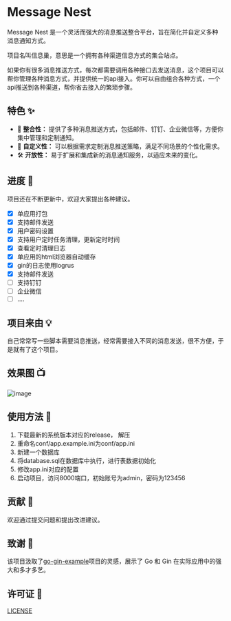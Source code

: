 # Message Nest

Message Nest 是一个灵活而强大的消息推送整合平台，旨在简化并自定义多种消息通知方式。

项目名叫信息巢，意思是一个拥有各种渠道信息方式的集合站点。

如果你有很多消息推送方式，每次都需要调用各种接口去发送消息，这个项目可以帮你管理各种消息方式，并提供统一的api接入。你可以自由组合各种方式，一个api推送到各种渠道，帮你省去接入的繁琐步骤。

## 特色 ✨

- 🔄 **整合性：** 提供了多种消息推送方式，包括邮件、钉钉、企业微信等，方便你集中管理和定制通知。
- 🎨 **自定义性：** 可以根据需求定制消息推送策略，满足不同场景的个性化需求。
- 🛠 **开放性：** 易于扩展和集成新的消息通知服务，以适应未来的变化。


## 进度 🔨
项目还在不断更新中，欢迎大家提出各种建议。

- [x] 单应用打包
- [x] 支持邮件发送
- [x] 用户密码设置
- [x] 支持用户定时任务清理，更新定时时间
- [x] 查看定时清理日志
- [x] 单应用的html浏览器自动缓存
- [x] gin的日志使用logrus
- [x] 支持邮件发送
- [ ] 支持钉钉
- [ ] 企业微信
- [ ] ....

## 项目来由 💡
自己常常写一些脚本需要消息推送，经常需要接入不同的消息发送，很不方便，于是就有了这个项目。

## 效果图 📺
![image](https://raw.githubusercontent.com/engigu/resources/images/2024/01/02/7cf863b1903b3ba4cfb59e37cf8dce0f.gif)

## 使用方法 🚀

1. 下载最新的系统版本对应的release， 解压
2. 重命名conf/app.example.ini为conf/app.ini
3. 新建一个数据库
4. 将database.sql在数据库中执行，进行表数据初始化
5. 修改app.ini对应的配置
6. 启动项目，访问8000端口，初始账号为admin，密码为123456


## 贡献 🤝
欢迎通过提交问题和提出改进建议。

## 致谢 🙏
该项目汲取了[go-gin-example](https://github.com/eddycjy/go-gin-example)项目的灵感，展示了 Go 和 Gin 在实际应用中的强大和多才多艺。

## 许可证 📝
[LICENSE](LICENSE)

